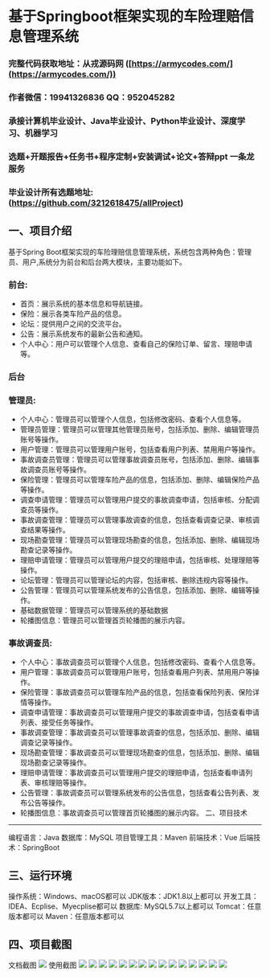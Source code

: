 基于Springboot框架实现的车险理赔信息管理系统
=
###  完整代码获取地址：从戎源码网 ([https://armycodes.com/](https://armycodes.com/))
###  作者微信：19941326836  QQ：952045282 
###  承接计算机毕业设计、Java毕业设计、Python毕业设计、深度学习、机器学习
###  选题+开题报告+任务书+程序定制+安装调试+论文+答辩ppt 一条龙服务
###  毕业设计所有选题地址:(https://github.com/3212618475/allProject)


一、项目介绍
---
基于Spring Boot框架实现的车险理赔信息管理系统，系统包含两种角色：管理员、用户,系统分为前台和后台两大模块，主要功能如下。
### 前台:
- 首页：展示系统的基本信息和导航链接。
- 保险：展示各类车险产品的信息。
- 论坛：提供用户之间的交流平台。
- 公告：展示系统发布的最新公告和通知。
- 个人中心：用户可以管理个人信息、查看自己的保险订单、留言、理赔申请等。


### 后台
### 管理员:
- 个人中心：管理员可以管理个人信息，包括修改密码、查看个人信息等。
- 管理员管理：管理员可以管理其他管理员账号，包括添加、删除、编辑管理员账号等操作。
- 用户管理：管理员可以管理用户账号，包括查看用户列表、禁用用户等操作。
- 事故调查员管理：管理员可以管理事故调查员账号，包括添加、删除、编辑事故调查员账号等操作。
- 保险管理：管理员可以管理车险产品的信息，包括添加、删除、编辑保险产品等操作。
- 调查申请管理：管理员可以管理用户提交的事故调查申请，包括审核、分配调查员等操作。
- 事故调查管理：管理员可以管理事故调查的信息，包括查看调查记录、审核调查结果等操作。
- 现场勘查管理：管理员可以管理现场勘查的信息，包括添加、删除、编辑现场勘查记录等操作。
- 理赔申请管理：管理员可以管理用户提交的理赔申请，包括审核、处理理赔等操作。
- 论坛管理：管理员可以管理论坛的内容，包括审核、删除违规内容等操作。
- 公告管理：管理员可以管理系统发布的公告信息，包括添加、删除、编辑等操作。
- 基础数据管理：管理员可以管理系统的基础数据
- 轮播图信息：管理员可以管理首页轮播图的展示内容。
  
### 事故调查员:
- 个人中心：事故调查员可以管理个人信息，包括修改密码、查看个人信息等。
- 用户管理：事故调查员可以管理用户账号，包括查看用户列表、禁用用户等操作。
- 保险管理：事故调查员可以管理车险产品的信息，包括查看保险列表、保险详情等操作。
- 调查申请管理：事故调查员可以管理用户提交的事故调查申请，包括查看申请列表、接受任务等操作。
- 事故调查管理：事故调查员可以管理事故调查的信息，包括添加、删除、编辑调查记录等操作。
- 现场勘查管理：事故调查员可以管理现场勘查的信息，包括添加、删除、编辑现场勘查记录等操作。
- 理赔申请管理：事故调查员可以管理用户提交的理赔申请，包括查看申请列表、审核理赔等操作。
- 公告管理：事故调查员可以管理系统发布的公告信息，包括查看公告列表、发布公告等操作。
- 轮播图信息：事故调查员可以管理首页轮播图的展示内容。
二、项目技术
---
编程语言：Java
数据库：MySQL
项目管理工具：Maven
前端技术：Vue
后端技术：SpringBoot

三、运行环境
---
操作系统：Windows、macOS都可以
JDK版本：JDK1.8以上都可以
开发工具：IDEA、Ecplise、Myecplise都可以
数据库: MySQL5.7以上都可以
Tomcat：任意版本都可以
Maven：任意版本都可以

四、项目截图
---
文档截图
![](limage/1.png)
使用截图
![](image/1.png)
![](image/2.png)
![](image/3.png)
![](image/4.png)
![](image/5.png)
![](image/6.png)
![](image/7.png)
![](image/8.png)
![](image/9.png)
![](image/10.png)
![](image/11.png)
![](image/12.png)
![](image/13.png)
![](image/14.png)
![](image/15.png)
